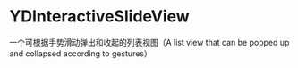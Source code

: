 # YDInteractiveSlideView
一个可根据手势滑动弹出和收起的列表视图（A list view that can be popped up and collapsed according to gestures）
